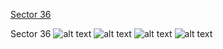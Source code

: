 [Sector 36](#sector36)

<a name = "sector36"></a>
Sector 36
![alt text](/images/WASP-175_Sector_36/WASP-175_Sector_36_a_TimeSeries.png)
![alt text](/images/WASP-175_Sector_36/WASP-175_Sector_36_b_FoldedLightCurve.png)
![alt text](/images/WASP-175_Sector_36/WASP-175_Sector_36_b_IndividualTransitsWithFit.png)
![alt text](/images/WASP-175_Sector_36/WASP-175_Sector_36_c_TimingResiduals.png)

